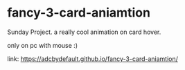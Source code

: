 # fancy-3-card-aniamtion

Sunday Project. a really cool animation on card hover.

only on pc with mouse :)

link: https://adcbydefault.github.io/fancy-3-card-aniamtion/
